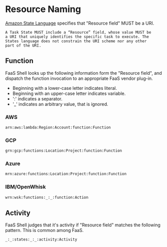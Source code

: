 # Resource Naming

[Amazon State Language][1] specifies that "Resource field" MUST be a URI.

    A Task State MUST include a “Resource” field, whose value MUST be
    a URI that uniquely identifies the specific task to execute. The
    States language does not constrain the URI scheme nor any other
    part of the URI.

[1]: https://states-language.net/spec.html "Amazon State Language"

## Function

FaaS Shell looks up the following information form the "Resource
field", and dispatch the function invocation to an appropriate FaaS
vendor plug-in.

* Beginning with a lower-case letter indicates literal.
* Beginning with an upper-case letter indicates variable.
* ':' indicates a separator.
* '_' indicates an arbitrary value, that is ignored.


### AWS
```sh
arn:aws:lambda:Region:Account:function:Function
```

### GCP
```sh
grn:gcp:functions:Location:Project:function:Function
```

### Azure
```sh
mrn:azure:functions:Location:Project:function:Function
```

### IBM/OpenWhisk
```sh
wrn:wsk:functions:_:_:function:Action
```

## Activity

FaaS Shell judges that it's activity if "Resource field" matches the
following pattern. This is common among FaaS.

```sh
_:_:states:_:_:activity:Activity
```
